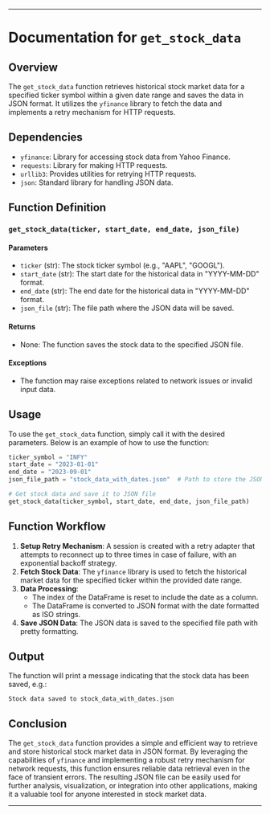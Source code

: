 

---

# Documentation for `get_stock_data`

## Overview
The `get_stock_data` function retrieves historical stock market data for a specified ticker symbol within a given date range and saves the data in JSON format. It utilizes the `yfinance` library to fetch the data and implements a retry mechanism for HTTP requests.

## Dependencies
- `yfinance`: Library for accessing stock data from Yahoo Finance.
- `requests`: Library for making HTTP requests.
- `urllib3`: Provides utilities for retrying HTTP requests.
- `json`: Standard library for handling JSON data.

## Function Definition

### `get_stock_data(ticker, start_date, end_date, json_file)`

#### Parameters
- `ticker` (str): The stock ticker symbol (e.g., "AAPL", "GOOGL").
- `start_date` (str): The start date for the historical data in "YYYY-MM-DD" format.
- `end_date` (str): The end date for the historical data in "YYYY-MM-DD" format.
- `json_file` (str): The file path where the JSON data will be saved.

#### Returns
- None: The function saves the stock data to the specified JSON file.

#### Exceptions
- The function may raise exceptions related to network issues or invalid input data.

## Usage
To use the `get_stock_data` function, simply call it with the desired parameters. Below is an example of how to use the function:

```python
ticker_symbol = "INFY"  
start_date = "2023-01-01"
end_date = "2023-09-01"
json_file_path = "stock_data_with_dates.json"  # Path to store the JSON data

# Get stock data and save it to JSON file
get_stock_data(ticker_symbol, start_date, end_date, json_file_path)
```

## Function Workflow
1. **Setup Retry Mechanism**: A session is created with a retry adapter that attempts to reconnect up to three times in case of failure, with an exponential backoff strategy.
2. **Fetch Stock Data**: The `yfinance` library is used to fetch the historical market data for the specified ticker within the provided date range.
3. **Data Processing**:
   - The index of the DataFrame is reset to include the date as a column.
   - The DataFrame is converted to JSON format with the date formatted as ISO strings.
4. **Save JSON Data**: The JSON data is saved to the specified file path with pretty formatting.

## Output
The function will print a message indicating that the stock data has been saved, e.g.:
```
Stock data saved to stock_data_with_dates.json
```

## Conclusion
The `get_stock_data` function provides a simple and efficient way to retrieve and store historical stock market data in JSON format. By leveraging the capabilities of `yfinance` and implementing a robust retry mechanism for network requests, this function ensures reliable data retrieval even in the face of transient errors. The resulting JSON file can be easily used for further analysis, visualization, or integration into other applications, making it a valuable tool for anyone interested in stock market data.

--- 

